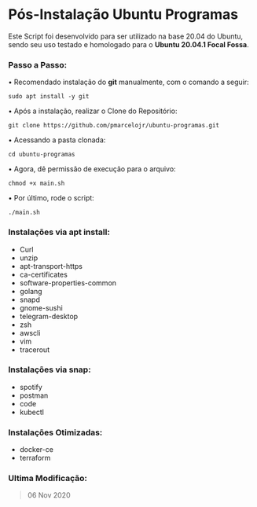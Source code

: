 # Pós-Instalação Ubuntu Programas #

Este Script foi desenvolvido para ser utilizado na base 20.04 do Ubuntu, sendo seu uso testado e homologado para o **Ubuntu 20.04.1 Focal Fossa**.

### Passo a Passo:

• Recomendado instalação do **git** manualmente, com o comando a seguir:
```
sudo apt install -y git
```
• Após a instalação, realizar o Clone do Repositório:
```
git clone https://github.com/pmarcelojr/ubuntu-programas.git
```
• Acessando a pasta clonada:
```
cd ubuntu-programas
```
• Agora, dê permissão de execução para o arquivo:
```
chmod +x main.sh
```
• Por último, rode o script:
```
./main.sh
```

### Instalações via apt install:

- Curl   
- unzip   
- apt-transport-https  
- ca-certificates   
- software-properties-common
- golang
- snapd
- gnome-sushi
- telegram-desktop
- zsh
- awscli
- vim
- tracerout

### Instalações via snap:

- spotify
- postman 
- code  
- kubectl

### Instalações Otimizadas:

- docker-ce
- terraform

### Ultima Modificação:
>06 Nov 2020